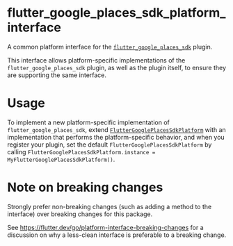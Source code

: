 # flutter_google_places_sdk_platform_interface

A common platform interface for the [`flutter_google_places_sdk`][1] plugin.

This interface allows platform-specific implementations of the `flutter_google_places_sdk`
plugin, as well as the plugin itself, to ensure they are supporting the
same interface.

# Usage

To implement a new platform-specific implementation of `flutter_google_places_sdk`, extend
[`FlutterGooglePlacesSdkPlatform`][2] with an implementation that performs the
platform-specific behavior, and when you register your plugin, set the default
`FlutterGooglePlacesSdkPlatform` by calling
`FlutterGooglePlacesSdkPlatform.instance = MyFlutterGooglePlacesSdkPlatform()`.

# Note on breaking changes

Strongly prefer non-breaking changes (such as adding a method to the interface)
over breaking changes for this package.

See https://flutter.dev/go/platform-interface-breaking-changes for a discussion
on why a less-clean interface is preferable to a breaking change.

[1]: ../flutter_google_places_sdk
[2]: lib/flutter_google_places_sdk_platform_interface.dart
```